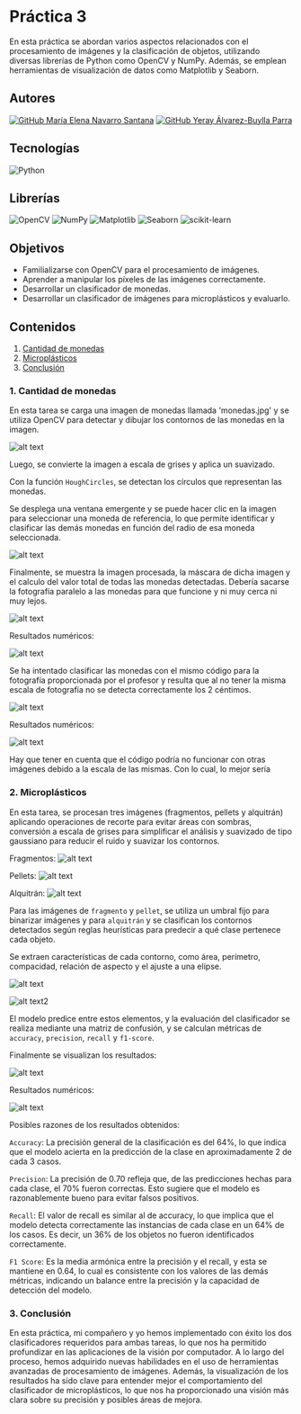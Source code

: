 # Práctica 3

En esta práctica se abordan varios aspectos relacionados con el procesamiento de imágenes y la clasificación de objetos, utilizando diversas librerías de Python como OpenCV y NumPy. Además, se emplean herramientas de visualización de datos como Matplotlib y Seaborn.

## Autores
[![GitHub María Elena Navarro Santana](https://img.shields.io/badge/GitHub-Elena%20Navarro-red?style=flat&logo=github)](https://github.com/ElenaaNavarroo)
[![GitHub Yeray Álvarez-Buylla Parra](https://img.shields.io/badge/GitHub-Yeray%20Álvarez-blue?style=flat&logo=github)](https://github.com/yabpenserio)

## Tecnologías 
![Python](https://img.shields.io/badge/Python-3776AB?style=flat&logo=python&logoColor=white)

## Librerías
![OpenCV](https://img.shields.io/badge/OpenCV-5C3EE8?style=flat&logo=opencv&logoColor=white)
![NumPy](https://img.shields.io/badge/NumPy-013243?style=flat&logo=numpy&logoColor=white)
![Matplotlib](https://img.shields.io/badge/Matplotlib-005F9E?style=flat&logo=plotly&logoColor=white)
![Seaborn](https://img.shields.io/badge/Seaborn-4C72B0?style=flat&logo=seaborn&logoColor=white)
![scikit-learn](https://img.shields.io/badge/scikit--learn-F7931E?style=flat&logo=scikit-learn&logoColor=white)

## Objetivos
- Familializarse con OpenCV para el procesamiento de imágenes.
- Aprender a manipular los píxeles de las imágenes correctamente.
- Desarrollar un clasificador de monedas.
- Desarrollar un clasificador de imágenes para microplásticos y evaluarlo.

## Contenidos
1. [Cantidad de monedas](#1-cantidad-de-monedas)
2. [Microplásticos](#2-microplásticos)
3. [Conclusión](#3-conclusión)

### 1. Cantidad de monedas

En esta tarea se carga una imagen de monedas llamada 'monedas.jpg' y se utiliza OpenCV para detectar y dibujar los contornos de las monedas en la imagen. 

![alt text](monedas.jpg)

Luego, se convierte la imagen a escala de grises y aplica un suavizado. 

Con la función `HoughCircles`, se detectan los círculos que representan las monedas. 

Se desplega una ventana emergente y se puede hacer clic en la imagen para seleccionar una moneda de referencia, lo que permite identificar y clasificar las demás monedas en función del radio de esa moneda seleccionada. 

![alt text](image.png)

Finalmente, se muestra la imagen procesada, la máscara de dicha imagen y el calculo del valor total de todas las monedas detectadas. Debería sacarse la fotografía paralelo a las monedas para que funcione y ni muy cerca ni muy lejos.

![alt text](image-1.png)

Resultados numéricos:

![alt text](image-6.png)

Se ha intentado clasificar las monedas con el mismo código para la fotografía proporcionada por el profesor y resulta que al no tener la misma escala de fotografía no se detecta correctamente los 2 céntimos.

![alt text](image-5.png)

Resultados numéricos:

![alt text](image-7.png)

Hay que tener en cuenta que el código podría no funcionar con otras imágenes debido a la escala de las mismas. Con lo cual, lo mejor sería 

### 2. Microplásticos

En esta tarea, se procesan tres imágenes (fragmentos, pellets y alquitrán) aplicando operaciones de recorte para evitar áreas con sombras, conversión a escala de grises para simplificar el análisis y suavizado de tipo gaussiano para reducir el ruido y suavizar los contornos. 

Fragmentos:
![alt text](fragment-03-olympus-10-01-2020.JPG)

Pellets:
![alt text](pellet-03-olympus-10-01-2020.JPG)

Alquitrán:
![alt text](tar-03-olympus-10-01-2020.JPG)

Para las imágenes de `fragmento` y `pellet`, se utiliza un umbral fijo para binarizar imágenes y para `alquitrán` y se clasifican los contornos detectados según reglas heurísticas para predecir a qué clase pertenece cada objeto.

Se extraen características de cada contorno, como área, perímetro, compacidad, relación de aspecto y el ajuste a una elipse.

![alt text](image-2.png)

![alt text](image-3.png)2

El modelo predice entre estos elementos, y la evaluación del clasificador se realiza mediante una matriz de confusión, y se calculan métricas de `accuracy`, `precision`, `recall` y `f1-score`. 

Finalmente se visualizan los resultados:

![alt text](image-4.png)

Resultados numéricos:

![alt text](image-8.png)

Posibles razones de los resultados obtenidos:

`Accuracy`: La precisión general de la clasificación es del 64%, lo que indica que el modelo acierta en la predicción de la clase en aproximadamente 2 de cada 3 casos.

`Precision`: La precisión de 0.70 refleja que, de las predicciones hechas para cada clase, el 70% fueron correctas. Esto sugiere que el modelo es razonablemente bueno para evitar falsos positivos.

`Recall`: El valor de recall es similar al de accuracy, lo que implica que el modelo detecta correctamente las instancias de cada clase en un 64% de los casos. Es decir, un 36% de los objetos no fueron identificados correctamente.

`F1 Score`: Es la media armónica entre la precisión y el recall, y esta se mantiene en 0.64, lo cual es consistente con los valores de las demás métricas, indicando un balance entre la precisión y la capacidad de detección del modelo.

### 3. Conclusión

En esta práctica, mi compañero y yo hemos implementado con éxito los dos clasificadores requeridos para ambas tareas, lo que nos ha permitido profundizar en las aplicaciones de la visión por computador. A lo largo del proceso, hemos adquirido nuevas habilidades en el uso de herramientas avanzadas de procesamiento de imágenes. Además, la visualización de los resultados ha sido clave para entender mejor el comportamiento del clasificador de microplásticos, lo que nos ha proporcionado una visión más clara sobre su precisión y posibles áreas de mejora.